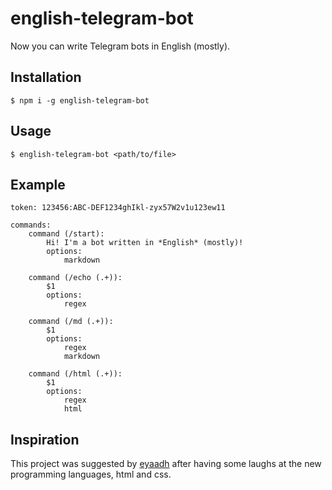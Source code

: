 # english-telegram-bot

Now you can write Telegram bots in English (mostly).

## Installation

```console
$ npm i -g english-telegram-bot
```

## Usage

```console
$ english-telegram-bot <path/to/file>
```

## Example

```english
token: 123456:ABC-DEF1234ghIkl-zyx57W2v1u123ew11

commands:
    command (/start):
        Hi! I'm a bot written in *English* (mostly)!
        options:
            markdown

    command (/echo (.+)):
        $1
        options:
            regex
    
    command (/md (.+)):
        $1
        options:
            regex
            markdown
    
    command (/html (.+)):
        $1
        options:
            regex
            html
```

## Inspiration

This project was suggested by [eyaadh](t.me/eyaadh) after having some laughs at the new programming languages, html and css.